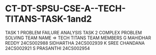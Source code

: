 # CT-DT-SPSU-CSE-A--TECH-TITANS-TASK-1and2
TASK 1 PROBLEM FAILURE ANALYSIS
TASK 2 COMPLEX PROBLEM SOLVING
TEAM NAME => TECH TITANS
TEAM MEMBERS
G MAHIDHAR REDDY 
24CS002988
SIDHARTHA
24CS002939
K SREE CHANDANA
24CS002921
S PRASANTHI
24CS002954
